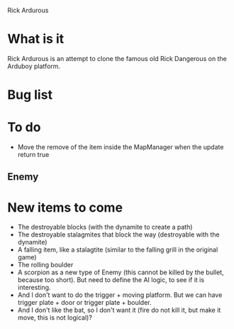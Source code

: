 Rick Ardurous

# What is it

Rick Ardurous is an attempt to clone the famous old Rick Dangerous on the Arduboy platform.

# Bug list

# To do
- Move the remove of the item inside the MapManager when the update return true

## Enemy

# New items to come
- The destroyable blocks (with the dynamite to create a path)
- The destroyable stalagmites that block the way (destroyable with the dynamite)
- A falling item, like a stalagtite (similar to the falling grill in the original game)
- The rolling boulder
- A scorpion as a new type of Enemy (this cannot be killed by the bullet, because too short). But need to define the AI logic, to see if it is interesting.
- And I don't want to do the trigger + moving platform. But we can have trigger plate + door or trigger plate + boulder.
- And I don't like the bat, so I don't want it (fire do not kill it, but make it move, this is not logical)?

